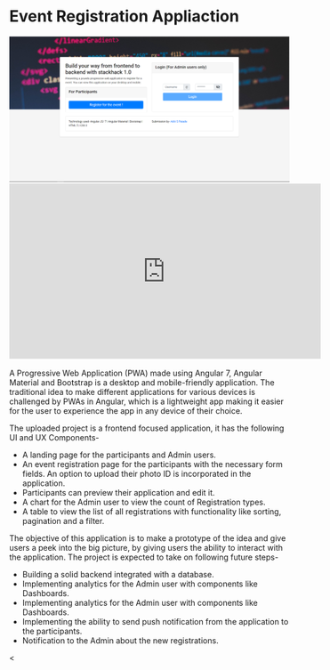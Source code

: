 <html>
<head>
 <noscript>
<meta name="google-site-verification" content="y9w7d9GH1y7qn5LPpB2L36LSFh1xGxcg4k542inOuoM" />   
 </noscript>
 </head>
 
 <body>
<h1>Event Registration Appliaction</h1>
<img src="1.PNG"><br>
<iframe width="560" height="315"
src="https://www.youtube.com/watch?v=-b4JyEwra2I&t=30s"frameborder="0" 
allowfullscreen></iframe>

A Progressive Web Application (PWA) made using Angular 7, Angular Material and Bootstrap is a desktop and mobile-friendly application. The traditional idea to make different applications for various devices is challenged by PWAs in Angular, which is a lightweight app making it easier for the user to experience the app in any device of their choice.

The uploaded project is a frontend focused application, it has the following UI and UX Components-
<ul>
  <li>A landing page for the participants and Admin users.</li>
  <li>An event registration page for the participants with the necessary form fields. An option to upload their photo ID is incorporated in the application.</li>
  <li>Participants can preview their application and edit it.</li>
  <li>A chart for the Admin user to view the count of Registration types.</li>
  <li>A table to view the list of all registrations with functionality like sorting, pagination and a filter.
</li>
</ul>
 
The objective of this application is to make a prototype of the idea and give users a peek into the big picture, by giving users the ability to interact with the application. The project is expected to take on following future steps-
<ul>
  <li>Building a solid backend integrated with a database.</li>
  <li>Implementing analytics for the Admin user with components like Dashboards.</li>
  <li>Implementing analytics for the Admin user with components like Dashboards.</li>
  <li>Implementing the ability to send push notification from the application to the participants.</li>
  <li>Notification to the Admin about the new registrations.</li>
 </ul>

<
</body>
